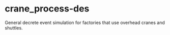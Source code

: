 # crane_process-des

General decrete event simulation for factories that use overhead cranes and shuttles.